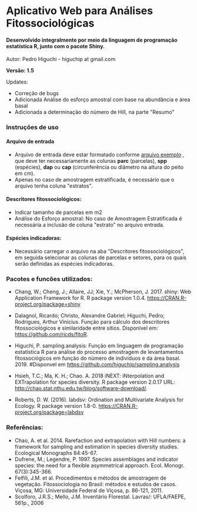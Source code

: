 # Aplicativo Web para Análises Fitossociológicas

#### Desenvolvido integralmente por meio da linguagem de programação estatística R, junto com o pacote Shiny.

Autor: Pedro Higuchi - higuchip at gmail.com 

**Versão: 1.5**

Updates:

* Correção de bugs
* Adicionada Análise do esforço amostral com base na abundância e área basal
* Adicionada a determinação do número de Hill, na parte "Resumo"


### Instruções de uso

#### Arquivo de entrada
* Arquivo de entrada deve estar formatado conforme [arquivo exemplo](https://raw.githubusercontent.com/higuchip/FitoCom/master/dados_exemplo.csv)
, que deve ter necessariamente as colunas **parc** (parcelas), **spp** (espécies), **dap** ou **cap** (circunferência ou diâmetro na altura do peito em cm).
* Apenas no caso de amostragem estratificada, é necessário que o arquivo tenha coluna "estratos".

#### Descritores fitossociológicos:

* Indicar tamanho de parcelas em m2
* Análise do Esforço amostral: No caso de Amostragem Estratificada é necessária a inclusão de coluna "estrato" no arquivo entrada.


#### Espécies indicadoras:

* Necessário carregar o arquivo na aba "Descritores fitossociológicos", em seguida selecionar as colunas de parcelas e setores, para os quais serão definidas as espécies indicadoras.

### Pacotes e funcões utilizados:

*  Chang, W.; Cheng, J.; Allaire, JJ; Xie, Y.;  McPherson, J.  2017. shiny: Web Application Framework for R. R package version
  1.0.4. https://CRAN.R-project.org/package=shiny

* Dalagnol, Ricardo; Christo, Alexandre Gabriel; Higuchi, Pedro; Rodrigues, Arthur Vinicius. 
Função para cálculo dos descritores fitossociológicos e similaridade entre sítios. Disponível em: https://github.com/ricds/fitoR.

* Higuchi, P. sampling.analysis: Função em linguagem de programação estatística R para análise do processo amostragem de levantamentos fitossociógicos em função do número de indivíduos e da área basal. 2019. #Disponvel em https://github.com/higuchip/sampling.analysis

* Hsieh, T.C.;  Ma, K. H.; Chao. A. 2018 iNEXT: iNterpolation and EXTrapolation for
species diversity. R package version 2.0.17 URL:
  http://chao.stat.nthu.edu.tw/blog/software-download/.

*  Roberts, D. W. (2016). labdsv: Ordination and Multivariate Analysis
  for Ecology. R package version 1.8-0.
  https://CRAN.R-project.org/package=labdsv

                

### Referências:

* Chao, A. et al. 2014. Rarefaction and extrapolation with Hill numbers: a framework for sampling and estimation in species diversity studies. Ecological Monographs 84:45-67.
* Dufrene, M.; Legendre, P. 1997. Species assemblages and indicator species: the need for a flexible asymmetrical approach. Ecol. Monogr. 67(3):345-366.
* Felfili, J.M. et al. Procedimentos e métodos de amostragem de vegetação. Fitossociologia no Brasil: métodos e estudos de casos. Viçosa, MG: Universidade Federal de Viçosa, p. 86-121, 2011.
* Scolforo, J.R.S.; Mello, J.M. Inventário Florestal. Lavras/: UFLA/FAEPE, 561p., 2006